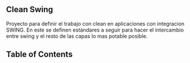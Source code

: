 ## Clean Swing

Proyecto para definir el trabajo con clean en aplicaciones con integracion SWING.
En este se definen estándares a seguir para hacer el intercambio entre swing
y el resto de las capas lo mas potable posible.

## Table of Contents
